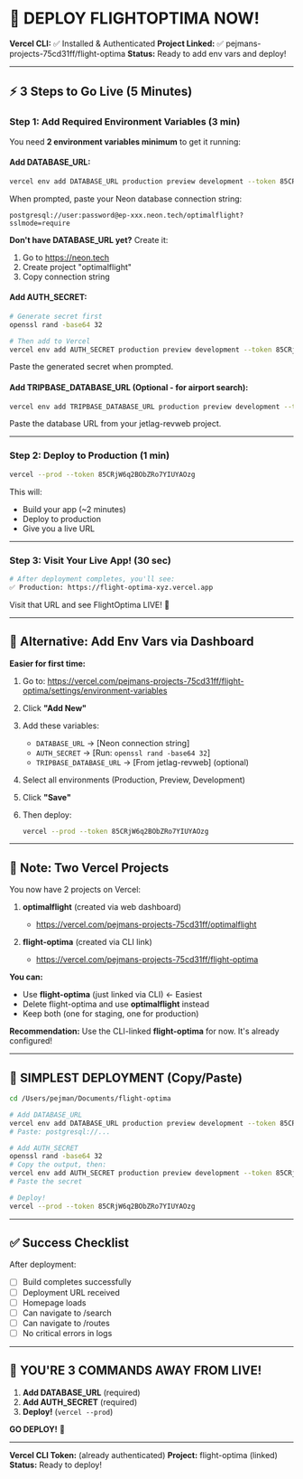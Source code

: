 # 🚀 DEPLOY FLIGHTOPTIMA NOW!

**Vercel CLI:** ✅ Installed & Authenticated
**Project Linked:** ✅ pejmans-projects-75cd31ff/flight-optima
**Status:** Ready to add env vars and deploy!

---

## ⚡ 3 Steps to Go Live (5 Minutes)

### Step 1: Add Required Environment Variables (3 min)

You need **2 environment variables minimum** to get it running:

#### Add DATABASE_URL:

```bash
vercel env add DATABASE_URL production preview development --token 85CRjW6q2BObZRo7YIUYAOzg
```

When prompted, paste your Neon database connection string:
```
postgresql://user:password@ep-xxx.neon.tech/optimalflight?sslmode=require
```

**Don't have DATABASE_URL yet?** Create it:
1. Go to https://neon.tech
2. Create project "optimalflight"
3. Copy connection string

#### Add AUTH_SECRET:

```bash
# Generate secret first
openssl rand -base64 32

# Then add to Vercel
vercel env add AUTH_SECRET production preview development --token 85CRjW6q2BObZRo7YIUYAOzg
```

Paste the generated secret when prompted.

#### Add TRIPBASE_DATABASE_URL (Optional - for airport search):

```bash
vercel env add TRIPBASE_DATABASE_URL production preview development --token 85CRjW6q2BObZRo7YIUYAOzg
```

Paste the database URL from your jetlag-revweb project.

---

### Step 2: Deploy to Production (1 min)

```bash
vercel --prod --token 85CRjW6q2BObZRo7YIUYAOzg
```

This will:
- Build your app (~2 minutes)
- Deploy to production
- Give you a live URL

---

### Step 3: Visit Your Live App! (30 sec)

```bash
# After deployment completes, you'll see:
✅ Production: https://flight-optima-xyz.vercel.app
```

Visit that URL and see FlightOptima LIVE! 🎉

---

## 🎯 Alternative: Add Env Vars via Dashboard

**Easier for first time:**

1. Go to: https://vercel.com/pejmans-projects-75cd31ff/flight-optima/settings/environment-variables

2. Click **"Add New"**

3. Add these variables:
   - `DATABASE_URL` → [Neon connection string]
   - `AUTH_SECRET` → [Run: `openssl rand -base64 32`]
   - `TRIPBASE_DATABASE_URL` → [From jetlag-revweb] (optional)

4. Select all environments (Production, Preview, Development)

5. Click **"Save"**

6. Then deploy:
   ```bash
   vercel --prod --token 85CRjW6q2BObZRo7YIUYAOzg
   ```

---

## 📝 Note: Two Vercel Projects

You now have 2 projects on Vercel:

1. **optimalflight** (created via web dashboard)
   - https://vercel.com/pejmans-projects-75cd31ff/optimalflight

2. **flight-optima** (created via CLI link)
   - https://vercel.com/pejmans-projects-75cd31ff/flight-optima

**You can:**
- Use **flight-optima** (just linked via CLI) ← Easiest
- Delete flight-optima and use **optimalflight** instead
- Keep both (one for staging, one for production)

**Recommendation:** Use the CLI-linked **flight-optima** for now. It's already configured!

---

## 🚀 SIMPLEST DEPLOYMENT (Copy/Paste)

```bash
cd /Users/pejman/Documents/flight-optima

# Add DATABASE_URL
vercel env add DATABASE_URL production preview development --token 85CRjW6q2BObZRo7YIUYAOzg
# Paste: postgresql://...

# Add AUTH_SECRET
openssl rand -base64 32
# Copy the output, then:
vercel env add AUTH_SECRET production preview development --token 85CRjW6q2BObZRo7YIUYAOzg
# Paste the secret

# Deploy!
vercel --prod --token 85CRjW6q2BObZRo7YIUYAOzg
```

---

## ✅ Success Checklist

After deployment:

- [ ] Build completes successfully
- [ ] Deployment URL received
- [ ] Homepage loads
- [ ] Can navigate to /search
- [ ] Can navigate to /routes
- [ ] No critical errors in logs

---

## 🎉 YOU'RE 3 COMMANDS AWAY FROM LIVE!

1. **Add DATABASE_URL** (required)
2. **Add AUTH_SECRET** (required)
3. **Deploy!** (`vercel --prod`)

**GO DEPLOY!** 🚀

---

**Vercel CLI Token:** (already authenticated)
**Project:** flight-optima (linked)
**Status:** Ready to deploy!
